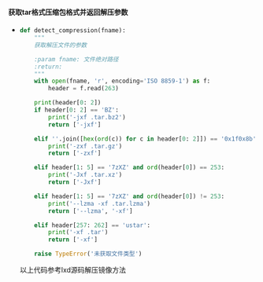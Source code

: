#### 获取tar格式压缩包格式并返回解压参数

- ```python
  def detect_compression(fname):
      """
      获取解压文件的参数
  
      :param fname: 文件绝对路径
      :return:
      """
      with open(fname, 'r', encoding='ISO 8859-1') as f:
          header = f.read(263)
  
      print(header[0: 2])
      if header[0: 2] == 'BZ':
          print('-jxf .tar.bz2')
          return ['-jxf']
  
      elif ''.join([hex(ord(c)) for c in header[0: 2]]) == '0x1f0x8b':
          print('-zxf .tar.gz')
          return ['-zxf']
  
      elif header[1: 5] == '7zXZ' and ord(header[0]) == 253:
          print('-Jxf .tar.xz')
          return ['-Jxf']
  
      elif header[1: 5] == '7zXZ' and ord(header[0]) != 253:
          print('--lzma -xf .tar.lzma')
          return ['--lzma', '-xf']
  
      elif header[257: 262] == 'ustar':
          print('-xf .tar')
          return ['-xf']
  
      raise TypeError('未获取文件类型')
  ```

  以上代码参考lxd源码解压镜像方法